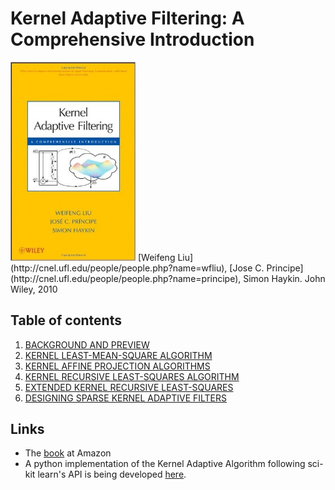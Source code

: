 # Kernel Adaptive Filtering: A Comprehensive Introduction
<img src="./images/cover.jpg" alt="cover" style="width: 200px;"/>  
[Weifeng Liu](http://cnel.ufl.edu/people/people.php?name=wfliu), [Jose C. Principe](http://cnel.ufl.edu/people/people.php?name=principe), Simon Haykin.  
John Wiley, 2010  

## Table of contents
1. [BACKGROUND AND PREVIEW](./samples/chapter1.pdf)  
2. [KERNEL LEAST-MEAN-SQUARE ALGORITHM](./ch2_codes)
3. [KERNEL AFFINE PROJECTION ALGORITHMS](./ch3_codes)
4. [KERNEL RECURSIVE LEAST-SQUARES ALGORITHM](./ch4_codes)
5. [EXTENDED KERNEL RECURSIVE LEAST-SQUARES](./ch5_codes)
6. [DESIGNING SPARSE KERNEL ADAPTIVE FILTERS](./ch6_codes)

## Links
* The [book](http://www.amazon.com/gp/product/0470447532?ie=UTF8&tag=weiswebsit-20&linkCode=as2&camp=1789&creative=390957&creativeASIN=0470447532) at Amazon
* A python implementation of the Kernel Adaptive Algorithm following sci-kit learn's API is being developed [here](https://github.com/EderSantana/adaptive_kernel_methods).

